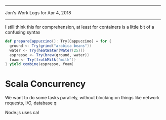 *****************************************************************

Jon's Work Logs for Apr 4, 2018

*****************************************************************

I still think this for comprehension, at least for containers is a little bit of a confusing syntax
```scala
def prepareCappuccino(): Try[Cappuccino] = for {
  ground <- Try(grind("arabica beans"))
  water <- Try(heatWater(Water(25)))
  espresso <- Try(brew(ground, water))
  foam <- Try(frothMilk("milk"))
} yield combine(espresso, foam)
```

# Scala Concurrency

We want to do some tasks parallely, without blocking on things like network requests, I/O, database q

Node.js uses cal